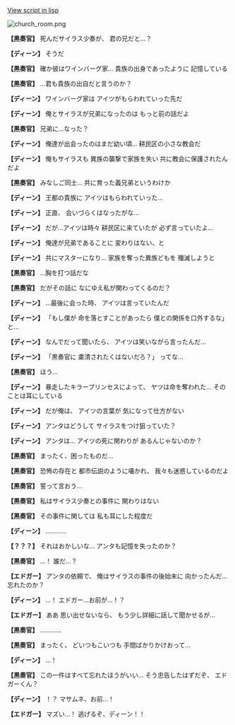 [View script in lisp](../scripts/1730202.txt)

![church_room.png](../images/backgrounds/church_room.png)

**【黒奏官】**
死んだサイラス少奏が、
君の兄だと…？

**【ディーン】**
そうだ

**【黒奏官】**
確か彼はワインバーグ家…
貴族の出身であったように
記憶している

**【黒奏官】**
…君も貴族の出自だと言うのか？

**【ディーン】**
ワインバーグ家は
アイツがもらわれていった先だ

**【ディーン】**
俺とサイラスが兄弟になったのは
もっと前の話だよ

**【黒奏官】**
兄弟に…なった？

**【ディーン】**
俺達が出会ったのはまだ幼い頃…
耕民区の小さな教会だ

**【ディーン】**
俺もサイラスも
異族の襲撃で家族を失い
共に教会に保護されたんだよ

**【黒奏官】**
みなしご同士…
共に育った義兄弟というわけか

**【ディーン】**
王都の貴族に
アイツはもらわれていった…

**【ディーン】**
正直、
会いづらくはなったがな…

**【ディーン】**
だが…アイツは時々
耕民区に来ていたが
必ず言っていたよ…

**【ディーン】**
俺達が兄弟であることに
変わりはない、と

**【ディーン】**
共にマスターになり…
家族を奪った異族どもを
殲滅しようと

**【黒奏官】**
…胸を打つ話だな

**【黒奏官】**
だがその話に
なにゆえ私が関わってくるのだ？

**【ディーン】**
…最後に会った時、
アイツは言っていたんだ

**【ディーン】**
「もし僕が
命を落とすことがあったら
僕との関係を口外するな」と…

**【ディーン】**
なんでだって聞いたら、
アイツは笑いながら言ったんだ…

**【ディーン】**
「黒奏官に
粛清されたくはないだろ？」
ってな…

**【黒奏官】**
ほう…

**【ディーン】**
暴走したキラープリンセスによって、
ヤツは命を奪われた…
そのことは耳にしている

**【ディーン】**
だが俺は、
アイツの言葉が
気になって仕方がない

**【ディーン】**
アンタはどうして
サイラスをつけ狙っていた？

**【ディーン】**
アンタは…
アイツの死に関わりが
あるんじゃないのか？

**【黒奏官】**
まったく、困ったものだ…

**【黒奏官】**
恐怖の存在と
都市伝説のように囁かれ、
我々も迷惑しているのだよ

**【黒奏官】**
誓って言おう…

**【黒奏官】**
私はサイラス少奏との事件に
関わりはない

**【黒奏官】**
その事件に関しては
私も耳にした程度だ

**【ディーン】**
…………

**【？？？】**
それはおかしいな…
アンタも記憶を失ったのか？

**【黒奏官】**
…！
誰だ…？

**【エドガー】**
アンタの依頼で、
俺はサイラスの事件の後始末に
向かったんだ…忘れたのか？

**【ディーン】**
…！
エドガー…お前が…！？

**【エドガー】**
ああ
思い出せないなら、
もう少し詳細に話して聞かせるが…

**【黒奏官】**
…………

**【黒奏官】**
まったく、
どいつもこいつも
手間ばかりかけおって…

**【ディーン】**
…！

**【黒奏官】**
この一件はすべて忘れたほうがいい…
そう忠告したはずだぞ、
エドガーくん？

**【ディーン】**
！？
マサムネ、お前…！

**【エドガー】**
マズい…！
逃げるぞ、ディーン！！